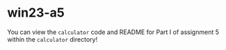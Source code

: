 # win23-a5

You can view the `calculator` code and README for Part I of assignment 5 within the `calculator` directory!
